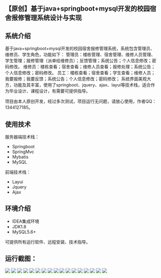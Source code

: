 ## 【原创】基于java+springboot+mysql开发的校园宿舍报修管理系统设计与实现

## 系统介绍

基于java+springboot+mysql开发的校园宿舍报修管理系统，系统包含管理员、维修员、学生角色，功能如下：
管理员：楼栋管理、宿舍管理、维修人员管理、学生管理；报修管理（派单给维修员）；反馈管理；系统公告；个人信息修改；密码修改。
维修员：楼栋查看；宿舍查看；维修人员查看；报修处理；系统公告；个人信息修改；密码修改。
员工：楼栋查看；宿舍查看；学生查看；维修人员；我要报修；我要反馈；系统公告；个人信息修改；密码修改；
系统界面美观大方，功能及其丰富，使用了springboot、jquery、ajax、layui等技术栈，适合作为毕业设计、课程设计，有需要可提供指导。

项目由本人原创开发，经过多次测试，项目运行无问题，请放心使用，作者QQ：1344127185。

## 使用技术

服务器端技术栈：

- Springboot
- SpringMvc
- Mybatis
- MySQL

前端技术栈：

- Layui
- Jquery
- Ajax

## 环境介绍

- IDEA集成环境
- JDK1.8
- MySQL5.6+

可提供所有运行软件、远程安装、技术指导。

## 运行截图：
![](https://github.com/itcoderyhl/dormfix/blob/main/images/2.png)
![](https://github.com/itcoderyhl/dormfix/blob/main/images/3.png)
![](https://github.com/itcoderyhl/dormfix/blob/main/images/4.png)
![](https://github.com/itcoderyhl/dormfix/blob/main/images/5.png)
![](https://github.com/itcoderyhl/dormfix/blob/main/images/6.png)
![](https://github.com/itcoderyhl/dormfix/blob/main/images/7.png)
![](https://github.com/itcoderyhl/dormfix/blob/main/images/8.png)
![](https://github.com/itcoderyhl/dormfix/blob/main/images/9.png)
![](https://github.com/itcoderyhl/dormfix/blob/main/images/10.png)
![](https://github.com/itcoderyhl/dormfix/blob/main/images/11.png)
![](https://github.com/itcoderyhl/dormfix/blob/main/images/12.png)
![](https://github.com/itcoderyhl/dormfix/blob/main/images/13.png)
![](https://github.com/itcoderyhl/dormfix/blob/main/images/14.png)
![](https://github.com/itcoderyhl/dormfix/blob/main/images/15.png)
![](https://github.com/itcoderyhl/dormfix/blob/main/images/16.png)
![](https://github.com/itcoderyhl/dormfix/blob/main/images/17.png)
![](https://github.com/itcoderyhl/dormfix/blob/main/images/18.png)

